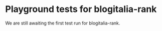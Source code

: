 # Playground tests for blogitalia-rank
We are still awaiting the first test run for blogitalia-rank.
